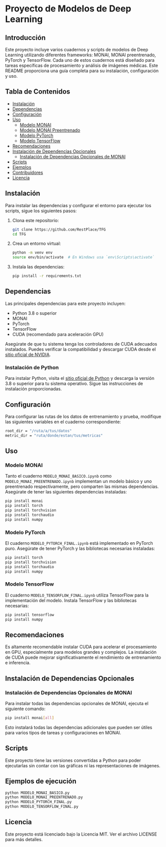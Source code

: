 
# Proyecto de Modelos de Deep Learning

## Introducción
Este proyecto incluye varios cuadernos y scripts de modelos de Deep Learning utilizando diferentes frameworks: MONAI, MONAI preentrenado, PyTorch y TensorFlow. Cada uno de estos cuadernos está diseñado para tareas específicas de procesamiento y análisis de imágenes médicas. Este README proporciona una guía completa para su instalación, configuración y uso.

## Tabla de Contenidos
- [Instalación](#instalación)
- [Dependencias](#dependencias)
- [Configuración](#configuración)
- [Uso](#uso)
  - [Modelo MONAI](#modelo-monai)
  - [Modelo MONAI Preentrenado](#modelo-monai-preentrenado)
  - [Modelo PyTorch](#modelo-pytorch)
  - [Modelo TensorFlow](#modelo-tensorflow)
- [Recomendaciones](#recomendaciones)
- [Instalación de Dependencias Opcionales](#instalación-de-dependencias-opcionales)
  - [Instalación de Dependencias Opcionales de MONAI](#instalación-de-dependencias-opcionales-de-monai)
- [Scripts](#scripts)
- [Ejemplos](#ejemplos)
- [Contribuidores](#contribuidores)
- [Licencia](#licencia)

## Instalación
Para instalar las dependencias y configurar el entorno para ejecutar los scripts, sigue los siguientes pasos:

1. Clona este repositorio:
    ```bash
    git clone https://github.com/RestPlace/TFG
    cd TFG
    ```

2. Crea un entorno virtual:
    ```bash
    python -m venv env
    source env/bin/activate  # En Windows usa `env\Scripts\activate`
    ```

3. Instala las dependencias:
    ```bash
    pip install -r requirements.txt
    ```

## Dependencias
Las principales dependencias para este proyecto incluyen:
- Python 3.8 o superior
- MONAI
- PyTorch
- TensorFlow
- CUDA (recomendado para aceleración GPU)

Asegúrate de que tu sistema tenga los controladores de CUDA adecuados instalados. Puedes verificar la compatibilidad y descargar CUDA desde el [sitio oficial de NVIDIA](https://developer.nvidia.com/cuda-downloads).

### Instalación de Python
Para instalar Python, visita el [sitio oficial de Python](https://www.python.org/downloads/) y descarga la versión 3.8 o superior para tu sistema operativo. Sigue las instrucciones de instalación proporcionadas.

## Configuración
Para configurar las rutas de los datos de entrenamiento y prueba, modifique las siguientes variables en el cuaderno correspondiente:

```bash
root_dir = "/ruta/a/tus/datos"
metric_dir = "ruta/donde/estan/tus/metricas"
```

## Uso

### Modelo MONAI
Tanto el cuaderno `MODELO_MONAI_BASICO.ipynb` como `MODELO_MONAI_PREENTRENADO.ipynb`   implementan un modelo básico y uno preentrenado respectivamente, pero comparten las mismas dependencias. Asegúrate de tener las siguientes dependencias instaladas:
```bash
pip install monai
pip install torch
pip install torchvision
pip install torchaudio
pip install numpy
```

### Modelo PyTorch
El cuaderno `MODELO_PYTORCH_FINAL.ipynb` está implementado en PyTorch puro. Asegúrate de tener PyTorch y las bibliotecas necesarias instaladas:
```bash
pip install torch
pip install torchvision
pip install torchaudio
pip install numpy
```

### Modelo TensorFlow
El cuaderno `MODELO_TENSORFLOW_FINAL.ipynb` utiliza TensorFlow para la implementación del modelo. Instala TensorFlow y las bibliotecas necesarias:
```bash
pip install tensorflow
pip install numpy
```

## Recomendaciones
Es altamente recomendable instalar CUDA para acelerar el procesamiento en GPU, especialmente para modelos grandes y complejos. La instalación de CUDA puede mejorar significativamente el rendimiento de entrenamiento e inferencia.

## Instalación de Dependencias Opcionales

### Instalación de Dependencias Opcionales de MONAI
Para instalar todas las dependencias opcionales de MONAI, ejecuta el siguiente comando:
```bash
pip install monai[all]
```
Esto instalará todas las dependencias adicionales que pueden ser útiles para varios tipos de tareas y configuraciones en MONAI.

## Scripts
Este proyecto tiene las versiones convertidas a Python para poder ejecutarlas sin contar con las gráficas ni las representaciones de imágenes.

## Ejemplos de ejecución

```bash
python MODELO_MONAI_BASICO.py
python MODELO_MONAI_PREENTRENADO.py
python MODELO_PYTORCH_FINAL.py
python MODELO_TENSORFLOW_FINAL.py
```

## Licencia
Este proyecto está licenciado bajo la Licencia MIT. Ver el archivo LICENSE para más detalles.
